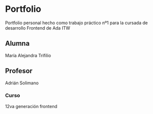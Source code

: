 # Portfolio
Portfolio personal hecho como trabajo práctico nº1 para la cursada de desarrollo Frontend de Ada ITW
## Alumna
María Alejandra Trifilio
## Profesor 
Adrián Solimano
### Curso
12va generación frontend
